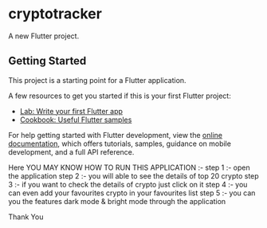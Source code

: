 # cryptotracker

A new Flutter project.

## Getting Started

This project is a starting point for a Flutter application.

A few resources to get you started if this is your first Flutter project:

- [Lab: Write your first Flutter app](https://docs.flutter.dev/get-started/codelab)
- [Cookbook: Useful Flutter samples](https://docs.flutter.dev/cookbook)

For help getting started with Flutter development, view the
[online documentation](https://docs.flutter.dev/), which offers tutorials,
samples, guidance on mobile development, and a full API reference.



Here YOU MAY KNOW HOW TO RUN THIS APPLICATION :-
step 1 :- 
open the application 
step 2 :-
you will able to see the details of top 20 crypto 
step 3 :- 
if you want to check the details of crypto just click on it 
step 4 :-
you can even add your favourites crypto in your favourites list 
step 5 :-
you can you the features dark mode & bright mode through the application 

Thank You

